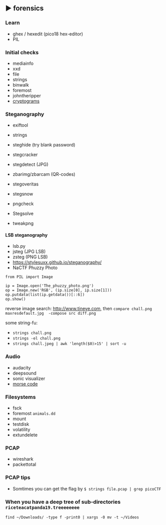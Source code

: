 ## ► forensics

### Learn
- ghex / hexedit (pico18 hex-editor)
- PIL

### Initial checks
- mediainfo
- xxd
- file
- strings
- binwalk
- foremost
- johntheripper
- [cryptograms](https://quipqiup.com/)

### Steganography
- exiftool
- strings
- steghide (try blank password)
- stegcracker
- stegdetect (JPG)
- zbarimg/zbarcam (QR-codes)
- stegoveritas
- stegsnow

- pngcheck
- Stegsolve
- tweakpng

#### LSB steganography
- lsb.py
- jsteg (JPG LSB)
- zsteg (PNG LSB)
- <https://stylesuxx.github.io/steganography/>
- NaCTF Phuzzy Photo
```
from PIL import Image

ip = Image.open('The_phuzzy_photo.png')
op = Image.new('RGB', (ip.size[0], ip.size[1]))
op.putdata(list(ip.getdata())[::6])
op.show()
```

reverse image search: http://www.tineye.com, then ```compare chall.png maxresdefault.jpg  -compose src diff.png```

some string-fu:
- ```strings chall.png```
- ```strings -el chall.png```
- ```strings chall.jpeg | awk 'length($0)>15' | sort -u```


### Audio
- audacity
- deepsound
- sonic visualizer
- [morse code](https://morsecode.scphillips.com/translator.html)

### Filesystems
- fsck
- foremost ``` animals.dd ``` 
- mount
- testdisk
- volatility
- extundelete

### PCAP
- wireshark
- packettotal

### PCAP tips
- Somtimes you can get the flag by ``` $ strings file.pcap | grep picoCTF ```

### When you have a deep tree of sub-directories ```riceteacatpanda19.treeeeeeee```

```find ~/Downloads/ -type f -print0 | xargs -0 mv -t ~/Videos```

